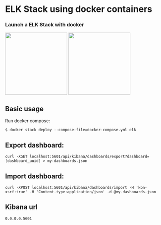# ELK Stack using docker containers

### Launch a ELK Stack with docker

<img src="https://www.elastic.co/assets/blte1ccb52ef00ca60e/icon-elastic-stack-bb.svg" height="200px" />
<img src="https://raw.githubusercontent.com/docker-library/docs/b449be7df57e9ed9086bb5821bfb5d6cdc5d67a4/docker-dev/logo.png" height="200px"/>

## Basic usage
Run docker compose:
```
$ docker stack deploy --compose-file=docker-compose.yml elk

```

## Export dashboard:
```
curl -XGET localhost:5601/api/kibana/dashboards/export?dashboard=[dashboard_uuid] > my-dashboards.json
```

## Import dashboard:
```
curl -XPOST localhost:5601/api/kibana/dashboards/import -H 'kbn-xsrf:true' -H 'Content-type:application/json' -d @my-dashboards.json
```

## Kibana url
```
0.0.0.0.5601
```